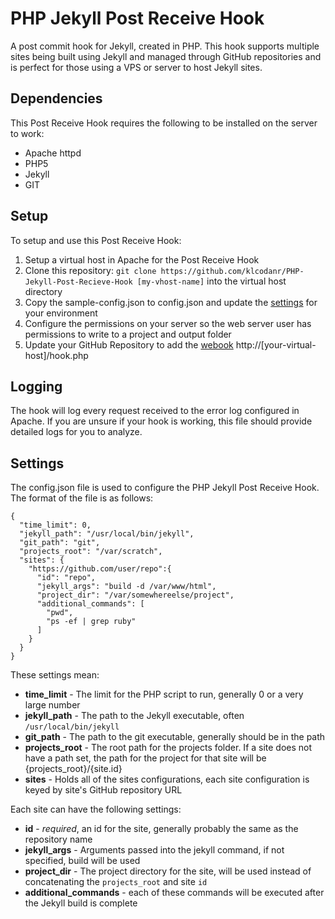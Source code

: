 PHP Jekyll Post Receive Hook
===========================

A post commit hook for Jekyll, created in PHP.  This hook supports multiple sites being
built using Jekyll and managed through GitHub repositories and is perfect for those using 
a VPS or server to host Jekyll sites.

## Dependencies

This Post Receive Hook requires the following to be installed on the server to work:

* Apache httpd
* PHP5
* Jekyll
* GIT

## Setup

To setup and use this Post Receive Hook:

1. Setup a virtual host in Apache for the Post Receive Hook
1. Clone this repository: `git clone https://github.com/klcodanr/PHP-Jekyll-Post-Recieve-Hook [my-vhost-name]` 
    into the virtual host directory
1. Copy the sample-config.json to config.json and update the [settings](#Settings) for your environment
1. Configure the permissions on your server so the web server user has permissions to 
    write to a project and output folder
1. Update your GitHub Repository to add the [webook](https://help.github.com/articles/post-receive-hooks)
    http://[your-virtual-host]/hook.php

## Logging

The hook will log every request received to the error log configured in Apache.  If you 
are unsure if your hook is working, this file should provide detailed logs for you to 
analyze.

## Settings

The config.json file is used to configure the PHP Jekyll Post Receive Hook.  The format of
the file is as follows:

	{
	  "time_limit": 0,
	  "jekyll_path": "/usr/local/bin/jekyll",
	  "git_path": "git",
	  "projects_root": "/var/scratch",
	  "sites": {
	    "https://github.com/user/repo":{
	      "id": "repo",
	      "jekyll_args": "build -d /var/www/html",
	      "project_dir": "/var/somewhereelse/project",
	      "additional_commands": [
	      	"pwd",
	      	"ps -ef | grep ruby"
	      ]
	    }
	  }
	}
	
These settings mean:

* **time_limit** - The limit for the PHP script to run, generally 0 or a very large number
* **jekyll_path** - The path to the Jekyll executable, often `/usr/local/bin/jekyll`
* **git_path** - The path to the git executable, generally should be in the path
* **projects_root** - The root path for the projects folder.  If a site does not have a 
    path set, the path for the project for that site will be {projects_root}/{site.id}
* **sites** - Holds all of the sites configurations, each site configuration is keyed by 
    site's GitHub repository URL
    
Each site can have the following settings:

* **id** - *required*, an id for the site, generally probably the same as the repository name
* **jekyll_args**  - Arguments passed into the jekyll command, if not specified, build will 
    be used
* **project_dir** - The project directory for the site, will be used instead of concatenating 
    the `projects_root` and site `id`
* **additional_commands** - each of these commands will be executed after the Jekyll build 
    is complete